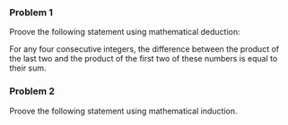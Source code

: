 ### Problem 1

Proove the following statement using mathematical deduction:

For any four consecutive integers, the difference between the product of the last two and the product of the first two of these numbers is equal to their sum.



### Problem 2

Proove the following statement using mathematical induction.

